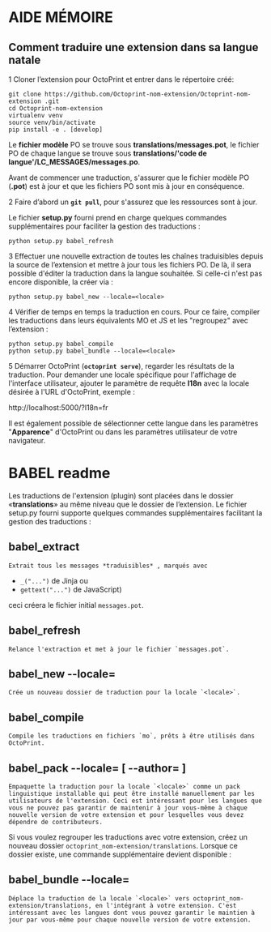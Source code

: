 # AIDE MÉMOIRE

## Comment traduire une extension dans sa langue natale

1 Cloner l’extension pour OctoPrint et entrer dans le répertoire créé:

```
git clone https://github.com/Octoprint-nom-extension/Octoprint-nom-extension .git
cd Octoprint-nom-extension
virtualenv venv
source venv/bin/activate
pip install -e . [develop]
```

Le **fichier modèle** PO se trouve sous **translations/messages.pot**, le fichier PO de chaque langue se trouve sous **translations/'code de langue'/LC_MESSAGES/messages.po**. 

Avant de commencer une traduction, s'assurer que le fichier modèle PO (**.pot**) est à jour et que les fichiers PO sont mis à jour en conséquence.

2 Faire d’abord un **`git pull`**, pour s'assurez que les ressources sont à jour. 

Le fichier **setup.py** fourni prend en charge quelques commandes supplémentaires pour faciliter la gestion des traductions :

`python setup.py babel_refresh`

3 Effectuer une nouvelle extraction de toutes les chaînes traduisibles depuis la source de l’extension et mettre à jour tous les fichiers PO. De là, il sera possible d'éditer la traduction dans la langue souhaitée. Si celle-ci n'est pas encore disponible, la créer via :

`python setup.py babel_new --locale=<locale>`

4 Vérifier de temps en temps la traduction en cours. Pour ce faire, compiler les traductions dans leurs équivalents MO et JS et les "regroupez" avec l’extension :

```
python setup.py babel_compile
python setup.py babel_bundle --locale=<locale>
```

5 Démarrer OctoPrint (**`octoprint serve`**), regarder les résultats de la traduction. Pour demander une locale spécifique pour l'affichage de l'interface utilisateur, ajouter le paramètre de requête **l18n** avec la locale désirée à l'URL d'OctoPrint, exemple :

http://localhost:5000/?l18n=fr

Il est également possible de sélectionner cette langue dans les paramètres "**Apparence**" d'OctoPrint ou dans les paramètres utilisateur de votre navigateur.

# BABEL readme

Les traductions de l'extension (plugin) sont placées dans le dossier «**translations**» au même niveau que le dossier de l’extension. Le fichier setup.py fourni supporte quelques commandes supplémentaires facilitant la gestion des traductions :

## babel_extract

    Extrait tous les messages *traduisibles* , marqués avec

- `_("...")` de Jinja ou
- `gettext("...")` de JavaScript)

ceci créera le fichier initial `messages.pot`.

## babel_refresh

    Relance l'extraction et met à jour le fichier `messages.pot`.

## babel_new --locale=<locale>

    Crée un nouveau dossier de traduction pour la locale `<locale>`.

## babel_compile

    Compile les traductions en fichiers `mo`, prêts à être utilisés dans OctoPrint.

## babel_pack --locale=<locale> [ --author=<author> ]

    Empaquette la traduction pour la locale `<locale>` comme un pack linguistique installable qui peut être installé manuellement par les utilisateurs de l'extension. Ceci est intéressant pour les langues que vous ne pouvez pas garantir de maintenir à jour vous-même à chaque nouvelle version de votre extension et pour lesquelles vous devez dépendre de contributeurs.

Si vous voulez regrouper les traductions avec votre extension, créez un nouveau dossier `octoprint_nom-extension/translations`. Lorsque ce dossier existe, une commande supplémentaire devient disponible :

## babel_bundle --locale=<locale>

    Déplace la traduction de la locale `<locale>` vers octoprint_nom-extension/translations, en l'intégrant à votre extension. C'est intéressant avec les langues dont vous pouvez garantir le maintien à jour par vous-même pour chaque nouvelle version de votre extension.

